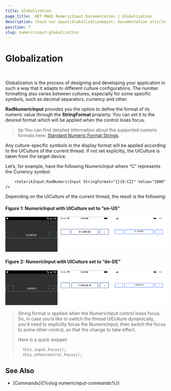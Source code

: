 ```yaml
---
title: Globalization
page_title: .NET MAUI NumericInput Documentation | Globalization
description: Check our &quot;Globalization&quot; documentation article for Telerik NumericInput for .NET MAUI
position: 7
slug: numericinput-globalization
---
```


# Globalization

&nbsp;

Globalization is the process of designing and developing your application in such a way that it adapts to different culture configurations. The number formatting also varies between cultures, especially for some specific symbols, such as decimal separators, currency and other.

**RadNumericInput** provides you the option to define the format of its numeric value through the **StringFormat** property. You can set it to the desired format which will be applied when the control loses focus.

>tip You can find detailed information about the supported numeric formats here: [Standard Numeric Format Strings](https://docs.microsoft.com/en-us/dotnet/standard/base-types/standard-numeric-format-strings).

Any culture-specific symbols in the display format will be applied according to the UICulture of the current thread. If not set explicitly, the UICulture is taken from the target device.

Let’s, for example, have the following NumericInput where “C” represents the Currency symbol:

		<telerikInput:RadNumericInput StringFormat="{}{0:C2}" Value="1000" />

Depending on the UICulture of the current thread, the result is the following:

#### Figure 1: NumericInput with UICulture set to “en-US”

![](images/numeric_features_globalization_1.png)

#### Figure 2: NumericInput with UICulture set to “de-DE”

![](images/numeric_features_globalization_2.png)

> String format is applied when the NumericInput control loses focus. So, in case you’d like to switch the thread UICulture dynamically, you’d need to explicitly focus the NumericInput, then switch the focus to some other control, so that the change to take effect. 
>
> Here is a quick snippet:
>
> 		this.input.Focus();
> 		this.othercontrol.Focus();

## See Also

- [Commands]({%slug numericinput-commands%})
